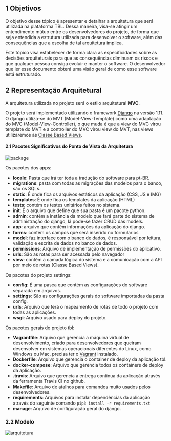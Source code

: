 ## 1 Objetivos

O objetivo desse tópico é apresentar e detalhar a arquitetura que será utilizada na plataforma TBL. Dessa maneira, visa-se atingir um entendimento mútuo entre os desenvolvedores do projeto, de forma que seja entendida a estrutura utilizada para desenvolver o software, além das consequências que a escolha de tal arquitetura implica.

Este tópico visa estabelecer de forma clara as especificidades sobre as decisões arquiteturais para que as consequências diminuam os riscos e que qualquer pessoa consiga evoluir e manter o software. O desenvolvedor que ler esse documento obterá uma visão geral de como esse software está estruturado.

## 2 Representação Arquitetural

A arquitetura utilizada no projeto será o estilo arquitetural **MVC**.

O projeto será implementado utilizando o framework [Django](https://www.djangoproject.com/) na versão 1.11. O django utiliza-se do MVT (Model-View-Template) como uma adaptação do MVC (Model-View-Controller), o que muda é que a view do MVC virou template do MVT e a controller do MVC virou view do MVT, nas views utilizaremos as [Classe Based Views](http://ccbv.co.uk/).

#### 2.1 Pacotes Significativos do Ponto de Vista da Arquitetura

![package](https://user-images.githubusercontent.com/14116020/36355763-e065e10e-14c6-11e8-9fef-fdd8b4d33ed1.png)

Os pacotes dos apps:

* **locale**: Pasta que irá ter toda a tradução do software para pt-BR.
* **migrations**: pasta com todas as migrações das modelos para o banco, são os SQLs.
* **static**: É onde fica os arquivos estáticos da aplicação (CSS, JS e IMG)
* **templates**: É onde fica os templates da aplicação (HTML)
* **tests**: contém os testes unitários feitos no sistema.
* **__init__**: É o arquivo que define que sua pasta é um pacote python.
* **admin**: contém a instância da modelo que fará parte do sistema de administração do django, lá pode-se fazer CRUD das models.
* **app**: arquivo que contém informações da aplicação do django.
* **forms**: contém os campos que será inserido no formularios
* **model**: faz interface com o banco de dados, é responsável por leitura, validação e escrita de dados no banco de dados.
* **permissions**: Arquivo de implementação de permissões do aplicativo.
* **urls**: São as rotas para ser acessada pelo navegador
* **view**: contém a camada lógica do sistema e a comunicação com a API por meio de rotas (Classe Based Views).

Os pacotes do projeto settings:

* **config**: É uma pasca que contém as configurações do software separada em arquivos.
* **settings**: São as configurações gerais do software importadas da pasta config.
* **urls**: Arquivo que terá o mapeamento de rotas de todo o projeto com todas as aplicações.
* **wsgi**: Arquivo usado para deploy do projeto.

Os pacotes gerais do projeto tbl:

* **Vagrantfile**: Arquivo que gerencia a máquina virtual de desenvolvimento, criado para desenvolvedores que queiram desenvolver em sistemas operacionais diferentes do Linux, como Windows ou Mac, precisa ter o [Vagrant](https://www.vagrantup.com/docs/installation/) instalado.
* **Dockerfile**: Arquivo que gerencia o container de deploy da aplicação tbl.
* **docker-compose**: Arquivo que gerencia todos os containers de deploy da aplicação.
* **.travis**: Arquivo que gerencia a entrega continua da aplicação através da ferramenta Travis CI no github.
* **Makefile**: Arquivo de atalhos para comandos muito usados pelos desenvolvedores.
* **requirements**: Arquivos para instalar dependências da aplicação através do seguinte comando ```pip3 install -r requirements.txt```
* **manage**: Arquivo de configuração geral do django.

### 2.2 Modelo

![arquitetura](https://user-images.githubusercontent.com/14116020/36355764-e085d73e-14c6-11e8-8802-ac83e8799db7.png)
